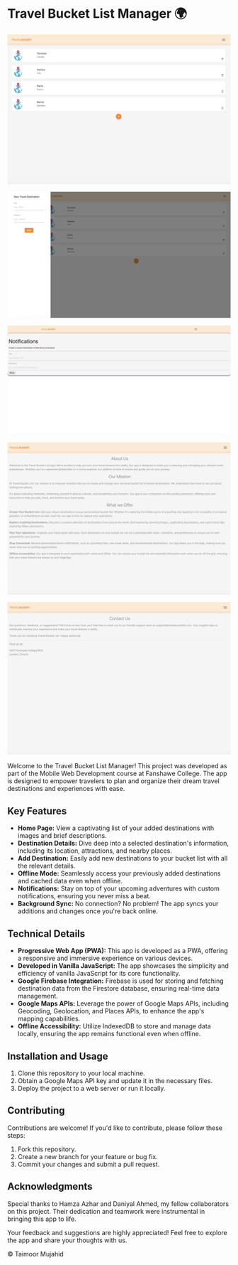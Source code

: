 # Travel Bucket List Manager 🌍

![Home Page](https://github.com/taimo0r/Travel-Bucket/blob/main/screenshots/Screenshot%202023-08-18%20at%203.20.52%20AM.png)

![Add Destination](https://github.com/taimo0r/Travel-Bucket/blob/main/screenshots/Screenshot%202023-08-18%20at%203.21.05%20AM.png)

![Notifications Page](https://github.com/taimo0r/Travel-Bucket/blob/main/screenshots/Screenshot%202023-08-18%20at%203.21.19%20AM.png)

![About Us Page](https://github.com/taimo0r/Travel-Bucket/blob/main/screenshots/Screenshot%202023-08-18%20at%203.21.38%20AM.png)

![Contact Us Page](https://github.com/taimo0r/Travel-Bucket/blob/main/screenshots/Screenshot%202023-08-18%20at%203.21.45%20AM.png)

Welcome to the Travel Bucket List Manager! This project was developed as part of the Mobile Web Development course at Fanshawe College. The app is designed to empower travelers to plan and organize their dream travel destinations and experiences with ease.

## Key Features

- **Home Page:** View a captivating list of your added destinations with images and brief descriptions.
- **Destination Details:** Dive deep into a selected destination's information, including its location, attractions, and nearby places.
- **Add Destination:** Easily add new destinations to your bucket list with all the relevant details.
- **Offline Mode:** Seamlessly access your previously added destinations and cached data even when offline.
- **Notifications:** Stay on top of your upcoming adventures with custom notifications, ensuring you never miss a beat.
- **Background Sync:** No connection? No problem! The app syncs your additions and changes once you're back online.

## Technical Details

- **Progressive Web App (PWA):** This app is developed as a PWA, offering a responsive and immersive experience on various devices.
- **Developed in Vanilla JavaScript:** The app showcases the simplicity and efficiency of vanilla JavaScript for its core functionality.
- **Google Firebase Integration:** Firebase is used for storing and fetching destination data from the Firestore database, ensuring real-time data management.
- **Google Maps APIs:** Leverage the power of Google Maps APIs, including Geocoding, Geolocation, and Places APIs, to enhance the app's mapping capabilities.
- **Offline Accessibility:** Utilize IndexedDB to store and manage data locally, ensuring the app remains functional even when offline.

## Installation and Usage

1. Clone this repository to your local machine.
2. Obtain a Google Maps API key and update it in the necessary files.
3. Deploy the project to a web server or run it locally.

## Contributing

Contributions are welcome! If you'd like to contribute, please follow these steps:
1. Fork this repository.
2. Create a new branch for your feature or bug fix.
3. Commit your changes and submit a pull request.

## Acknowledgments

Special thanks to Hamza Azhar and Daniyal Ahmed, my fellow collaborators on this project. Their dedication and teamwork were instrumental in bringing this app to life.


Your feedback and suggestions are highly appreciated! Feel free to explore the app and share your thoughts with us.


© Taimoor Mujahid
